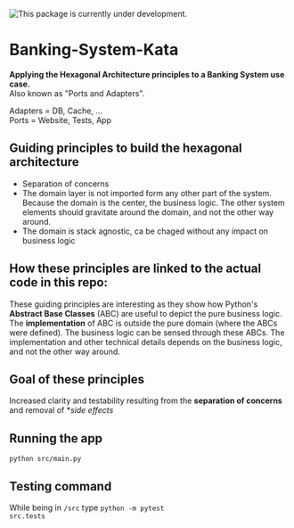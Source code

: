 ![This package is currently under development.](https://img.shields.io/badge/under-development-orange.svg)


# Banking-System-Kata
<b>Applying the Hexagonal Architecture principles to a Banking System use case.</b><br>
Also known as "Ports and Adapters".

Adapters = DB, Cache, ... <br>
Ports = Website, Tests, App



## Guiding principles to build the hexagonal architecture

<ul>
<li> Separation of concerns 
<li> The domain layer is not imported form any other part of the system. Because the domain is the center, the business logic. The other system elements should gravitate around the domain, and not the other way around.
<li> The domain is stack agnostic, ca be chaged without any impact on business logic
</ul>

## How these principles are linked to the actual code in this repo: 
These guiding principles are interesting as they show how Python's <b>Abstract Base Classes</b> (ABC) are useful to depict the pure business logic.
The **implementation** of ABC is outside the pure domain (where the ABCs were defined). The business logic can be sensed through these ABCs.
The implementation and other technical details depends on the business logic, and not the other way around.

## Goal of these principles

Increased clarity and testability resulting from the **separation of concerns** and removal of **side effects*

 ## Running the app
 <code>python src/main.py</code>

 ## Testing command
 While being in <code>/src</code> type <code>python -m pytest src.tests</code>
